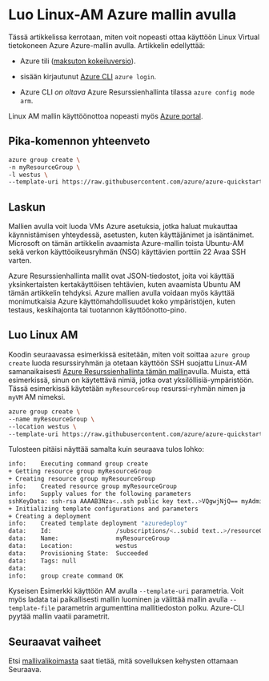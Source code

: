 <properties
    pageTitle="Luo Linux-AM Azure mallin avulla | Microsoft Azure"
    description="Luo Linux AM Azure Azure Resurssienhallinta-mallin avulla."
    services="virtual-machines-linux"
    documentationCenter=""
    authors="vlivech"
    manager="timlt"
    editor=""
    tags="azure-service-management,azure-resource-manager" />

<tags
    ms.service="virtual-machines-linux"
    ms.workload="infrastructure-services"
    ms.tgt_pltfrm="vm-linux"
    ms.devlang="na"
    ms.topic="hero-article"
    ms.date="10/24/2016"
    ms.author="v-livech"/>

# <a name="create-a-linux-vm-using-an-azure-template"></a>Luo Linux-AM Azure mallin avulla

Tässä artikkelissa kerrotaan, miten voit nopeasti ottaa käyttöön Linux Virtual tietokoneen Azure Azure-mallin avulla.  Artikkelin edellyttää:

- Azure tili ([maksuton kokeiluversio](https://azure.microsoft.com/pricing/free-trial/)).

- sisään kirjautunut [Azure CLI](../xplat-cli-install.md) `azure login`.

- Azure CLI _on oltava_ Azure Resurssienhallinta tilassa `azure config mode arm`.

Linux AM mallin käyttöönottoa nopeasti myös [Azure portal](virtual-machines-linux-quick-create-portal.md).

## <a name="quick-command-summary"></a>Pika-komennon yhteenveto

```bash
azure group create \
-n myResourceGroup \
-l westus \
--template-uri https://raw.githubusercontent.com/azure/azure-quickstart-templates/master/101-vm-sshkey/azuredeploy.json
```

## <a name="detailed-walkthrough"></a>Laskun

Mallien avulla voit luoda VMs Azure asetuksia, jotka haluat mukauttaa käynnistämisen yhteydessä, asetusten, kuten käyttäjänimet ja isäntänimet. Microsoft on tämän artikkelin avaamista Azure-mallin toista Ubuntu-AM sekä verkon käyttöoikeusryhmän (NSG) käyttävien porttiin 22 Avaa SSH varten.

Azure Resurssienhallinta mallit ovat JSON-tiedostot, joita voi käyttää yksinkertaisten kertakäyttöisen tehtävien, kuten avaamista Ubuntu AM tämän artikkelin tehdyksi.  Azure mallien avulla voidaan myös käyttää monimutkaisia Azure käyttömahdollisuudet koko ympäristöjen, kuten testaus, keskihajonta tai tuotannon käyttöönotto-pino.

## <a name="create-the-linux-vm"></a>Luo Linux AM

Koodin seuraavassa esimerkissä esitetään, miten voit soittaa `azure group create` luoda resurssiryhmän ja otetaan käyttöön SSH suojattu Linux-AM samanaikaisesti [Azure Resurssienhallinta tämän mallin](https://raw.githubusercontent.com/Azure/azure-quickstart-templates/master/101-vm-sshkey/azuredeploy.json)avulla. Muista, että esimerkissä, sinun on käytettävä nimiä, jotka ovat yksilöllisiä-ympäristöön. Tässä esimerkissä käytetään `myResourceGroup` resurssi-ryhmän nimen ja `myVM` AM nimeksi.

```bash
azure group create \
--name myResourceGroup \
--location westus \
--template-uri https://raw.githubusercontent.com/azure/azure-quickstart-templates/master/101-vm-sshkey/azuredeploy.json
```

Tulosteen pitäisi näyttää samalta kuin seuraava tulos lohko:

```bash
info:    Executing command group create
+ Getting resource group myResourceGroup
+ Creating resource group myResourceGroup
info:    Created resource group myResourceGroup
info:    Supply values for the following parameters
sshKeyData: ssh-rsa AAAAB3Nza<..ssh public key text..>VQgwjNjQ== myAdminUser@myVM
+ Initializing template configurations and parameters
+ Creating a deployment
info:    Created template deployment "azuredeploy"
data:    Id:                  /subscriptions/<..subid text..>/resourceGroups/myResourceGroup
data:    Name:                myResourceGroup
data:    Location:            westus
data:    Provisioning State:  Succeeded
data:    Tags: null
data:
info:    group create command OK
```

Kyseisen Esimerkki käyttöön AM avulla `--template-uri` parametria.  Voit myös ladata tai paikallisesti mallin luominen ja välittää mallin avulla `--template-file` parametrin argumenttina mallitiedoston polku. Azure-CLI pyytää mallin vaatii parametrit.

## <a name="next-steps"></a>Seuraavat vaiheet

Etsi [mallivalikoimasta](https://azure.microsoft.com/documentation/templates/) saat tietää, mitä sovelluksen kehysten ottamaan Seuraava.
